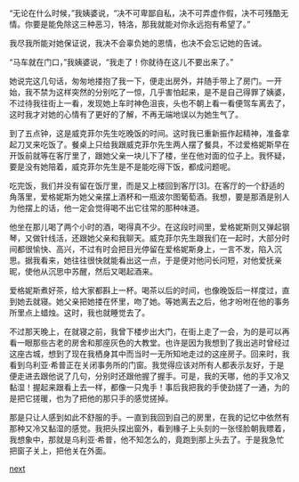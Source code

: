 
“无论在什么时候，”我姨婆说，“决不可卑鄙自私，决不可弄虚作假，决不可残酷无情。你要是能免除这三种恶习，特洛，那我就能对你永远抱有希望了。”

我尽我所能对她保证说，我决不会辜负她的恩情，也决不会忘记她的告诫。

“马车就在门口，”我姨婆说，“我走了！你就待在这儿不要出来了。”

她说完这几句话，匆匆地搂抱了我一下，便走出房外，并随手带上了房门。一开始，我不禁为这样突然的分别吃了一惊，几乎害怕起来，是不是自己得罪了姨婆，不过待我往街上一看，发现她上车时神色沮丧，头也不朝上看一看便驾车离去了，这时我才对她的心情有了更好的了解，不再无端地误以为她生气了。

到了五点钟，这是威克菲尔先生吃晚饭的时间。这时我已重新振作起精神，准备拿起刀叉来吃饭了。餐桌上只给我跟威克菲尔先生两人摆了餐具，不过爱格妮斯早在开饭前就等在客厅里了，跟她父亲一块儿下了楼，坐在他对面的位子上。我怀疑，要是没有她陪着，威克菲尔先生是不是能吃得下饭，都成问题呢。

吃完饭，我们并没有留在饭厅里，而是又上楼回到客厅[3]。在客厅的一个舒适的角落里，爱格妮斯为她父亲摆上酒杯和一瓶波尔图葡萄酒。我想，要是那酒是别人为他摆上的话，他一定会觉得喝不出它往常的那种味道。

他坐在那儿喝了两个小时的酒，喝得真不少。在这段时间里，爱格妮斯则又弹起钢琴，又做针线活，还跟她父亲和我聊天。威克菲尔先生跟我们在一起时，大部分时间都很愉快、高兴，不过有时会把目光停留在爱格妮斯身上，一言不发，陷入沉思。据我看来，她往往很快就能看出这一点，于是便对他问长问短，对他爱抚亲昵，使他从沉思中苏醒，然后又喝起酒来。

爱格妮斯煮好茶，给大家都斟上一杯。喝茶以后的时间，也像晚饭后一样度过，直到她去就寝。她父亲把她搂在怀里，吻了她。等她离去之后，他才吩咐在他的事务所里点上蜡烛。这时，我也就睡觉去了。

不过那天晚上，在就寝之前，我曾下楼步出大门，在街上走了一会，为的是可以再看一眼那些古老的房舍和那座灰色的大教堂。也许是因为我想到了我出逃时曾经过这座古城，想到了现在我栖身其中而当时一无所知地走过的这座房子。回来时，我看到乌利亚·希普正在关闭事务所的门窗。我觉得应该对所有人都表示友好，于是便走进去跟他说了几句，分别时还跟他握了握手。可是，我的天哪，他的手又冷又黏湿！握起来跟看上去一样，都像一只鬼手！事后我把我的手使劲搓了一通，为的是把它搓暖，也为了把他的那只手的感觉搓掉。

那是只让人感到如此不舒服的手。一直到我回到自己的房里，在我的记忆中依然有那种又冷又黏湿的感觉。我把头探出窗外，看到椽子上头刻的一张怪脸朝我瞟着，我想象中，那就是乌利亚·希普，他不知怎么的，竟跑到那上头去了。于是我急忙把窗子关上，把他关在外面。

[next](page208)